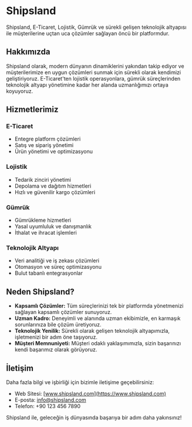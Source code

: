 # Shipsland

Shipsland, E-Ticaret, Lojistik, Gümrük ve sürekli gelişen teknolojik altyapısı ile müşterilerine uçtan uca çözümler sağlayan öncü bir platformdur.

## Hakkımızda

Shipsland olarak, modern dünyanın dinamiklerini yakından takip ediyor ve müşterilerimize en uygun çözümleri sunmak için sürekli olarak kendimizi geliştiriyoruz. E-Ticaret'ten lojistik operasyonlara, gümrük süreçlerinden teknolojik altyapı yönetimine kadar her alanda uzmanlığımızı ortaya koyuyoruz.

## Hizmetlerimiz

### E-Ticaret
- Entegre platform çözümleri
- Satış ve sipariş yönetimi
- Ürün yönetimi ve optimizasyonu

### Lojistik
- Tedarik zinciri yönetimi
- Depolama ve dağıtım hizmetleri
- Hızlı ve güvenilir kargo çözümleri

### Gümrük
- Gümrükleme hizmetleri
- Yasal uyumluluk ve danışmanlık
- İthalat ve ihracat işlemleri

### Teknolojik Altyapı
- Veri analitiği ve iş zekası çözümleri
- Otomasyon ve süreç optimizasyonu
- Bulut tabanlı entegrasyonlar

## Neden Shipsland?

- **Kapsamlı Çözümler:** Tüm süreçlerinizi tek bir platformda yönetmenizi sağlayan kapsamlı çözümler sunuyoruz.
- **Uzman Kadro:** Deneyimli ve alanında uzman ekibimizle, en karmaşık sorunlarınıza bile çözüm üretiyoruz.
- **Teknolojik Yenilik:** Sürekli olarak gelişen teknolojik altyapımızla, işletmenizi bir adım öne taşıyoruz.
- **Müşteri Memnuniyeti:** Müşteri odaklı yaklaşımımızla, sizin başarınızı kendi başarımız olarak görüyoruz.

## İletişim

Daha fazla bilgi ve işbirliği için bizimle iletişime geçebilirsiniz:

- Web Sitesi: [www.shipsland.com](https://www.shipsland.com)
- E-posta: info@shipsland.com
- Telefon: +90 123 456 7890

Shipsland ile, geleceğin iş dünyasında başarıya bir adım daha yakınsınız!

